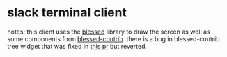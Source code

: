 # slack terminal client
notes:
this client uses the [blessed](https://github.com/chjj/blessed) library to draw the screen as well as some components form [blessed-contrib](https://github.com/yaronn/blessed-contrib). there is a bug in blessed-contrib tree widget that was fixed in [this pr](https://github.com/yaronn/blessed-contrib/pull/68) but reverted. 
